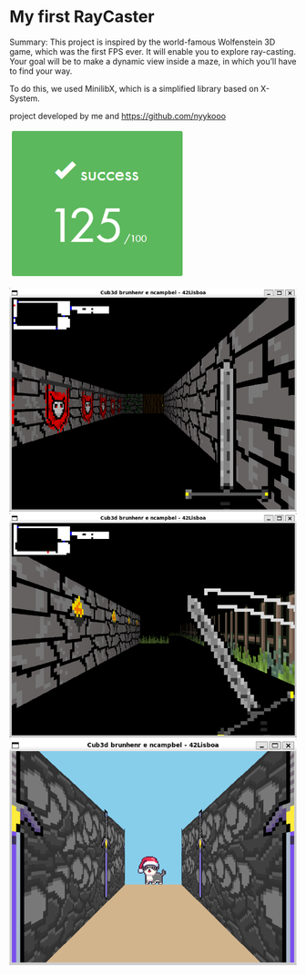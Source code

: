 # My first RayCaster
 Summary: This project is inspired by the world-famous Wolfenstein 3D game, which
 was the first FPS ever. It will enable you to explore ray-casting. Your goal will be to
 make a dynamic view inside a maze, in which you’ll have to find your way.

 To do this, we used MinilibX, which is a simplified library based on X-System.

 project developed by me and https://github.com/nyykooo 

![grade](final.png)

![screenshot_1](cub3d_screen3.png)
![screenshot_1](cub3d_screen6.png)
![screenshot_1](cub3d_screen5.png)
